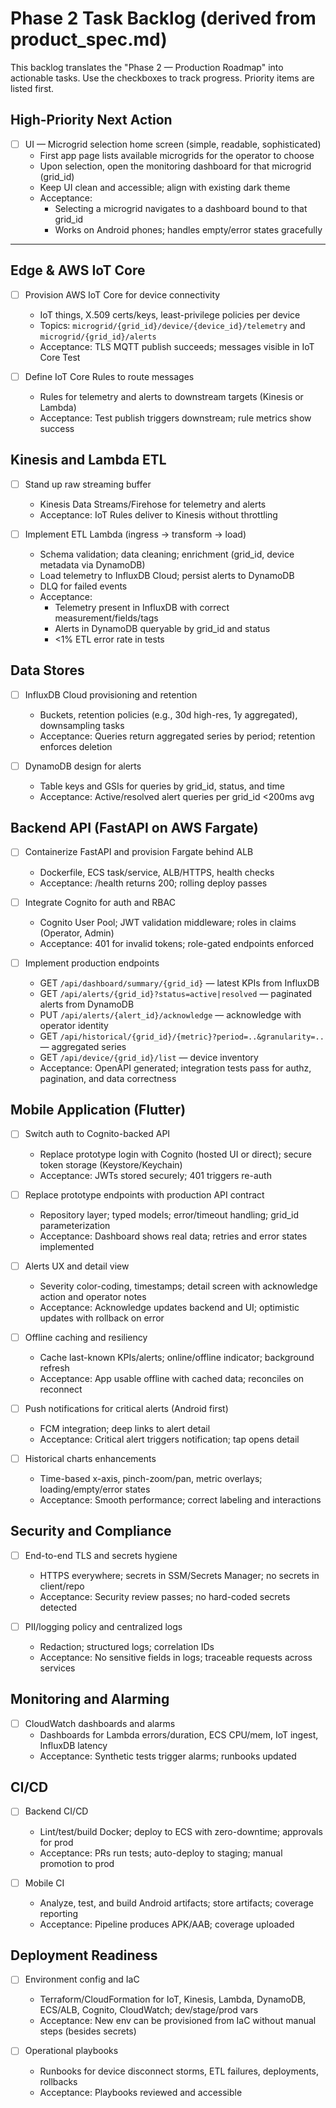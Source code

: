 # Phase 2 Task Backlog (derived from product_spec.md)

This backlog translates the "Phase 2 — Production Roadmap" into actionable tasks. Use the checkboxes to track progress. Priority items are listed first.

## High-Priority Next Action

- [ ] UI — Microgrid selection home screen (simple, readable, sophisticated)
  - First app page lists available microgrids for the operator to choose
  - Upon selection, open the monitoring dashboard for that microgrid (grid_id)
  - Keep UI clean and accessible; align with existing dark theme
  - Acceptance:
    - Selecting a microgrid navigates to a dashboard bound to that grid_id
    - Works on Android phones; handles empty/error states gracefully

---

## Edge & AWS IoT Core

- [ ] Provision AWS IoT Core for device connectivity
  - IoT things, X.509 certs/keys, least-privilege policies per device
  - Topics: `microgrid/{grid_id}/device/{device_id}/telemetry` and `microgrid/{grid_id}/alerts`
  - Acceptance: TLS MQTT publish succeeds; messages visible in IoT Core Test

- [ ] Define IoT Core Rules to route messages
  - Rules for telemetry and alerts to downstream targets (Kinesis or Lambda)
  - Acceptance: Test publish triggers downstream; rule metrics show success

## Kinesis and Lambda ETL

- [ ] Stand up raw streaming buffer
  - Kinesis Data Streams/Firehose for telemetry and alerts
  - Acceptance: IoT Rules deliver to Kinesis without throttling

- [ ] Implement ETL Lambda (ingress → transform → load)
  - Schema validation; data cleaning; enrichment (grid_id, device metadata via DynamoDB)
  - Load telemetry to InfluxDB Cloud; persist alerts to DynamoDB
  - DLQ for failed events
  - Acceptance:
    - Telemetry present in InfluxDB with correct measurement/fields/tags
    - Alerts in DynamoDB queryable by grid_id and status
    - <1% ETL error rate in tests

## Data Stores

- [ ] InfluxDB Cloud provisioning and retention
  - Buckets, retention policies (e.g., 30d high-res, 1y aggregated), downsampling tasks
  - Acceptance: Queries return aggregated series by period; retention enforces deletion

- [ ] DynamoDB design for alerts
  - Table keys and GSIs for queries by grid_id, status, and time
  - Acceptance: Active/resolved alert queries per grid_id <200ms avg

## Backend API (FastAPI on AWS Fargate)

- [ ] Containerize FastAPI and provision Fargate behind ALB
  - Dockerfile, ECS task/service, ALB/HTTPS, health checks
  - Acceptance: /health returns 200; rolling deploy passes

- [ ] Integrate Cognito for auth and RBAC
  - Cognito User Pool; JWT validation middleware; roles in claims (Operator, Admin)
  - Acceptance: 401 for invalid tokens; role-gated endpoints enforced

- [ ] Implement production endpoints
  - GET `/api/dashboard/summary/{grid_id}` — latest KPIs from InfluxDB
  - GET `/api/alerts/{grid_id}?status=active|resolved` — paginated alerts from DynamoDB
  - PUT `/api/alerts/{alert_id}/acknowledge` — acknowledge with operator identity
  - GET `/api/historical/{grid_id}/{metric}?period=..&granularity=..` — aggregated series
  - GET `/api/device/{grid_id}/list` — device inventory
  - Acceptance: OpenAPI generated; integration tests pass for authz, pagination, and data correctness

## Mobile Application (Flutter)

- [ ] Switch auth to Cognito-backed API
  - Replace prototype login with Cognito (hosted UI or direct); secure token storage (Keystore/Keychain)
  - Acceptance: JWTs stored securely; 401 triggers re-auth

- [ ] Replace prototype endpoints with production API contract
  - Repository layer; typed models; error/timeout handling; grid_id parameterization
  - Acceptance: Dashboard shows real data; retries and error states implemented

- [ ] Alerts UX and detail view
  - Severity color-coding, timestamps; detail screen with acknowledge action and operator notes
  - Acceptance: Acknowledge updates backend and UI; optimistic updates with rollback on error

- [ ] Offline caching and resiliency
  - Cache last-known KPIs/alerts; online/offline indicator; background refresh
  - Acceptance: App usable offline with cached data; reconciles on reconnect

- [ ] Push notifications for critical alerts (Android first)
  - FCM integration; deep links to alert detail
  - Acceptance: Critical alert triggers notification; tap opens detail

- [ ] Historical charts enhancements
  - Time-based x-axis, pinch-zoom/pan, metric overlays; loading/empty/error states
  - Acceptance: Smooth performance; correct labeling and interactions

## Security and Compliance

- [ ] End-to-end TLS and secrets hygiene
  - HTTPS everywhere; secrets in SSM/Secrets Manager; no secrets in client/repo
  - Acceptance: Security review passes; no hard-coded secrets detected

- [ ] PII/logging policy and centralized logs
  - Redaction; structured logs; correlation IDs
  - Acceptance: No sensitive fields in logs; traceable requests across services

## Monitoring and Alarming

- [ ] CloudWatch dashboards and alarms
  - Dashboards for Lambda errors/duration, ECS CPU/mem, IoT ingest, InfluxDB latency
  - Acceptance: Synthetic tests trigger alarms; runbooks updated

## CI/CD

- [ ] Backend CI/CD
  - Lint/test/build Docker; deploy to ECS with zero-downtime; approvals for prod
  - Acceptance: PRs run tests; auto-deploy to staging; manual promotion to prod

- [ ] Mobile CI
  - Analyze, test, and build Android artifacts; store artifacts; coverage reporting
  - Acceptance: Pipeline produces APK/AAB; coverage uploaded

## Deployment Readiness

- [ ] Environment config and IaC
  - Terraform/CloudFormation for IoT, Kinesis, Lambda, DynamoDB, ECS/ALB, Cognito, CloudWatch; dev/stage/prod vars
  - Acceptance: New env can be provisioned from IaC without manual steps (besides secrets)

- [ ] Operational playbooks
  - Runbooks for device disconnect storms, ETL failures, deployments, rollbacks
  - Acceptance: Playbooks reviewed and accessible
